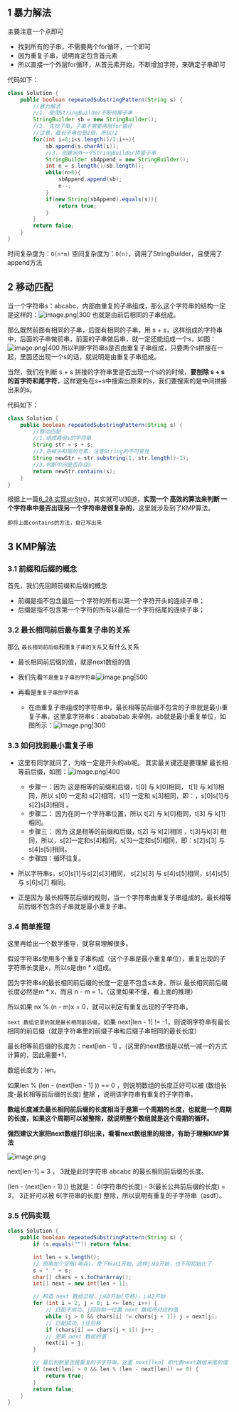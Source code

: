
## 1 暴力解法

主要注意一个点即可
- 找到所有的子串，不需要两个for循环，一个即可
- 因为重复子串，说明肯定包含首元素
- 所以直接一个外层for循环，从首元素开始，不断增加字符，来确定子串即可

代码如下：
```java
class Solution {
    public boolean repeatedSubstringPattern(String s) {
        //暴力解法
        //1. 使用StringBuilder不断拼接子串
        StringBuilder sb = new StringBuilder();
        //2. 先找子串，子串不需要两层for循环
        //注意，最长子串也是2倍，所以/2
        for(int i=0;i<s.length()/2;i++){
            sb.append(s.charAt(i));
            //3. 创建另外一个StringBuilder拼接子串
            StringBuilder sbAppend = new StringBuilder();
            int n = s.length()/sb.length();
            while(n>0){
                sbAppend.append(sb);
                n--;
            }
            if(new String(sbAppend).equals(s)){
                return true;
            }
        }
        return false;
    }
}
```

时间复杂度为：`O(n*m)`
空间复杂度为：`O(n)`，调用了StringBuilder，且使用了append方法

## 2 移动匹配

当一个字符串s：abcabc，内部由重复的子串组成，那么这个字符串的结构一定是这样的：![image.png|300](https://image-for.oss-cn-guangzhou.aliyuncs.com/for-obsidian/Java_Study/20240329102135.png)
也就是由前后相同的子串组成。

那么既然前面有相同的子串，后面有相同的子串，用 s + s，这样组成的字符串中，后面的子串做前串，前面的子串做后串，就一定还能组成一个s，如图：![image.png|400](https://image-for.oss-cn-guangzhou.aliyuncs.com/for-obsidian/Java_Study/20240329102203.png)
所以判断字符串s是否由重复子串组成，只要两个s拼接在一起，里面还出现一个s的话，就说明是由重复子串组成。

当然，我们在判断 s + s 拼接的字符串里是否出现一个s的的时候，**要刨除 s + s 的首字符和尾字符**，这样避免在s+s中搜索出原来的s，我们要搜索的是中间拼接出来的s。

代码如下：
```java
class Solution {
    public boolean repeatedSubstringPattern(String s) {
        //移动匹配
        //1.组成两倍s的字符串
        String str = s + s;
        //2.去掉头和尾的元素，注意String的不可变性
        String newStr = str.substring(1, str.length()-1);
        //3.判断中间是否存在s
        return newStr.contains(s);
    }
}
```

根据上一篇[6_28.实现strStr()](6_28.实现strStr().md)，其实就可以知道，**实现一个 高效的算法来判断 一个字符串中是否出现另一个字符串是很复杂的**，这里就涉及到了KMP算法。

`即将上面contains的方法，自己写出来`
## 3 KMP解法

### 3.1 前缀和后缀的概念

首先，我们先回顾前缀和后缀的概念
- 前缀是指不包含最后一个字符的所有以第一个字符开头的连续子串；
- 后缀是指不包含第一个字符的所有以最后一个字符结尾的连续子串；
### 3.2 最长相同前后最与重复子串的关系

那么 `最长相同前后缀`和`重复子串的关系`又有什么关系 
- 最长相同前后缀的值，就是next数组的值
- 我们先看`不是重复子串的字符串`![image.png|500](https://image-for.oss-cn-guangzhou.aliyuncs.com/for-obsidian/Java_Study/20240329103546.png)

- 再看是`重复子串的字符串`
	- 在由重复子串组成的字符串中，最长相等前后缀不包含的子串就是最小重复子串，这里拿字符串s：abababab 来举例，ab就是最小重复单位，如图所示：![image.png|300](https://image-for.oss-cn-guangzhou.aliyuncs.com/for-obsidian/Java_Study/20240329103658.png)

### 3.3 如何找到最小重复子串

- 这里有同学就问了，为啥一定是开头的ab呢。 其实最关键还是要理解 最长相等前后缀，如图：![image.png|400](https://image-for.oss-cn-guangzhou.aliyuncs.com/for-obsidian/Java_Study/20240329104659.png)
	- 步骤一：因为 这是相等的前缀和后缀，t[0] 与 k[0]相同， t[1] 与 k[1]相同，所以 s[0] 一定和 s[2]相同，s[1] 一定和 s[3]相同，即：，s[0]s[1]与s[2]s[3]相同 。
	- 步骤二： 因为在同一个字符串位置，所以 t[2] 与 k[0]相同，t[3] 与 k[1]相同。
	- 步骤三： 因为 这是相等的前缀和后缀，t[2] 与 k[2]相同 ，t[3]与k[3] 相同，所以，s[2]一定和s[4]相同，s[3]一定和s[5]相同，即：s[2]s[3] 与 s[4]s[5]相同。
	- 步骤四：循环往复。

- 所以字符串s，s[0]s[1]与s[2]s[3]相同， s[2]s[3] 与 s[4]s[5]相同，s[4]s[5] 与 s[6]s[7] 相同。

- 正是因为 最长相等前后缀的规则，当一个字符串由重复子串组成的，最长相等前后缀不包含的子串就是最小重复子串。

### 3.4 简单推理

这里再给出一个数学推导，就容易理解很多。

假设字符串s使用多个重复子串构成（这个子串是最小重复单位），重复出现的子字符串长度是x，所以s是由n * x组成。

因为字符串s的最长相同前后缀的长度一定是不包含s本身，所以 最长相同前后缀长度必然是m * x，而且 n - m = 1，（这里如果不懂，看上面的推理）

所以如果 nx % (n - m)x = 0，就可以判定有重复出现的子字符串。

`next 数组记录的就是最长相同前后缀`，如果 next[len - 1] != -1，则说明字符串有最长相同的前后缀（就是字符串里的前缀子串和后缀子串相同的最长长度）

最长相等前后缀的长度为：next[len - 1] 。(这里的next数组是以统一减一的方式计算的，因此需要+1，

数组长度为：len。

如果len % (len - (next[len - 1] )) == 0 ，则说明数组的长度正好可以被 (数组长度-最长相等前后缀的长度) 整除 ，说明该字符串有重复的子字符串。

**数组长度减去最长相同前后缀的长度相当于是第一个周期的长度，也就是一个周期的长度，如果这个周期可以被整除，就说明整个数组就是这个周期的循环。**

**强烈建议大家把next数组打印出来，看看next数组里的规律，有助于理解KMP算法**

![image.png](https://image-for.oss-cn-guangzhou.aliyuncs.com/for-obsidian/Java_Study/20240329105746.png)

next[len-1] = 3 ， 3就是此时字符串 abcabc 的最长相同前后缀的长度。

(len - (next[len - 1] )) 也就是： 6(字符串的长度) - 3(最长公共前后缀的长度) = 3， 3正好可以被 6(字符串的长度) 整除，所以说明有重复的子字符串（asdf）。

### 3.5 代码实现

```java
class Solution {
    public boolean repeatedSubstringPattern(String s) {
        if (s.equals("")) return false;

        int len = s.length();
        // 原串加个空格(哨兵)，使下标从1开始，这样j从0开始，也不用初始化了
        s = " " + s;
        char[] chars = s.toCharArray();
        int[] next = new int[len + 1];

        // 构造 next 数组过程，j从0开始(空格)，i从2开始
        for (int i = 2, j = 0; i <= len; i++) {
            // 匹配不成功，j回到前一位置 next 数组所对应的值
            while (j > 0 && chars[i] != chars[j + 1]) j = next[j];
            // 匹配成功，j往后移
            if (chars[i] == chars[j + 1]) j++;
            // 更新 next 数组的值
            next[i] = j;
        }

        // 最后判断是否是重复的子字符串，这里 next[len] 即代表next数组末尾的值
        if (next[len] > 0 && len % (len - next[len]) == 0) {
            return true;
        }
        return false;
    }
}
```


